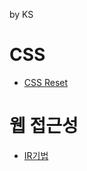 by KS

# CSS
- [CSS Reset](https://github.com/rightkingleftking/TIL/blob/main/CSS/CSS_reset.md)
# 웹 접근성
- [IR기법](IR기법.md)
